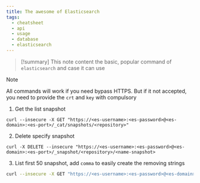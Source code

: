 ```yaml
---
title: The awesome of Elasticsearch
tags:
  - cheatsheet
  - api
  - usage
  - database
  - elasticsearch
---
```


>[!summary]
>This note content the basic, popular command of `elasticsearch` and case it can use

>[!note]
>All commands will work if you need bypass HTTPS. But if it not accepted, you need to provide the `crt` and `key` with compulsory

1. Get the list snapshot

```shell
curl --insecure -X GET "https://<es-username>:<es-password>@<es-domain>:<es-port>/_cat/snapshots/<repository>"
``` 

2. Delete specify snapshot 

```shell
curl -X DELETE --insecure "https://<es-username>:<es-password>@<es-domain>:<es-port>/_snapshot/<repository>/<name-snapshot>
```

3. List first 50 snapshot, add `comma` to easily create the removing strings

```bash
curl --insecure -X GET "https://<es-username>:<es-password>@<es-domain>:<es-port>/_cat/snapshots/azure" | awk '{print $1}' | head -n 50 | xargs -I{} echo -n "{}," | rev | cut -c2- | rev | xargs
```

